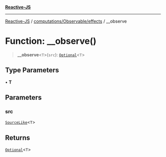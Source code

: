 [**Reactive-JS**](../../../../README.md)

***

[Reactive-JS](../../../../README.md) / [computations/Observable/effects](../README.md) / \_\_observe

# Function: \_\_observe()

> **\_\_observe**\<`T`\>(`src`): [`Optional`](../../../../functions/type-aliases/Optional.md)\<`T`\>

## Type Parameters

• **T**

## Parameters

### src

[`SourceLike`](../../../interfaces/SourceLike.md)\<`T`\>

## Returns

[`Optional`](../../../../functions/type-aliases/Optional.md)\<`T`\>
